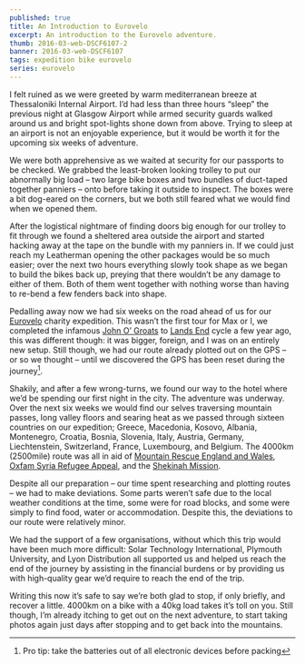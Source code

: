 ```yaml
---
published: true
title: An Introduction to Eurovelo
excerpt: An introduction to the Eurovelo adventure.
thumb: 2016-03-web-DSCF6107-2
banner: 2016-03-web-DSCF6107
tags: expedition bike eurovelo
series: eurovelo
---
```


I felt ruined as we were greeted by warm mediterranean breeze at Thessaloniki Internal Airport. I’d had less than three hours “sleep” the previous night at Glasgow Airport while armed security guards walked around us and bright spot-lights shone down from above. Trying to sleep at an airport is not an enjoyable experience, but it would be worth it for the upcoming six weeks of adventure.

We were both apprehensive as we waited at security for our passports to be checked. We grabbed the least-broken looking trolley to put our abnormally big load  – two large bike boxes and two bundles of duct-taped together panniers – onto before taking it outside to inspect. The boxes were a bit dog-eared on the corners, but we both still feared what we would find when we opened them.

After the logistical nightmare of finding doors big enough for our trolley to fit through we found a sheltered area outside the airport and started hacking away at the tape on the bundle with my panniers in. If we could just reach my Leatherman opening the other packages would be so much easier; over the next two hours everything slowly took shape as we began to build the bikes back up, preying that there wouldn’t be any damage to either of them. Both of them went together with nothing worse than having to re-bend a few fenders back into shape.

Pedalling away now we had six weeks on the road ahead of us for our [Eurovelo](https://danielgroves.net/notebook/2016/04/eurovelo/ "Eurovelo Introduction") charity expedition. This wasn’t the first tour for Max or I, we completed the infamous [John O’ Groats](https://danielgroves.net/adventures-photography/2014/11/JOGLE/ "John O' Groats to Lands End Part One") to [Lands End](https://danielgroves.net/adventures-photography/2014/12/JOGLE-2/ "John O' Groats to Lands End Part Two") cycle a few year ago, this was different though: it was bigger, foreign, and I was on an entirely new setup. Still though, we had our route already plotted out on the GPS – or so we thought – until we discovered the GPS has been reset during the journey[^1].

Shakily, and after a few wrong-turns, we found our way to the hotel where we’d be spending our first night in the city. The adventure was underway. Over the next six weeks we would find our selves traversing mountain passes, long valley floors and searing heat as we passed through sixteen countries on our expedition; Greece, Macedonia, Kosovo, Albania, Montenegro, Croatia, Bosnia, Slovenia, Italy, Austria, Germany, Liechtenstein, Switzerland, France, Luxembourg, and Belgium. The 4000km (2500mile) route was all in aid of [Mountain Rescue England and Wales](https://www.justgiving.com/Eurovelo16 "Donate to the Mountain Rescue"), [Oxfam Syria Refugee Appeal](https://www.justgiving.com/Eurovelo16a "Donate to Oxfam"), and the [Shekinah Mission](http://www.shekinahmission.co.uk/raising-money/ "Donate to the Shekinah Mission").

Despite all our preparation – our time spent researching and plotting routes – we had to make deviations. Some parts weren’t safe due to the local weather conditions at the time, some were for road blocks, and some were simply to find food, water or accommodation. Despite this, the deviations to our route were relatively minor.

We had the support of a few organisations, without which this trip would have been much more difficult: Solar Technology International, Plymouth University, and Lyon Distribution all supported us and helped us reach the end of the journey by assisting in the financial burdens or by providing us with high-quality gear we’d require to reach the end of the trip.

Writing this now it’s safe to say we’re both glad to stop, if only briefly, and recover a little. 4000km on a bike with a 40kg load takes it’s toll on you. Still though, I’m already itching to get out on the next adventure, to start taking photos again just days after stopping and to get back into the mountains.

[^1]:	Pro tip: take the batteries out of all electronic devices before packing
